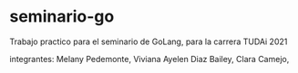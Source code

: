 # seminario-go

Trabajo practico para el seminario de GoLang, para la carrera TUDAi 2021

integrantes:
Melany Pedemonte,
Viviana Ayelen Diaz Bailey,
Clara Camejo,
